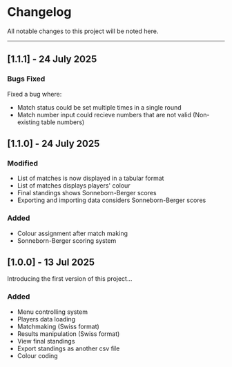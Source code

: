 # Changelog

All notable changes to this project will be noted here.

---

## [1.1.1] - 24 July 2025

### Bugs Fixed
Fixed a bug where:
- Match status could be set multiple times in a single round
- Match number input could recieve numbers that are not valid (Non-existing table numbers)

## [1.1.0] - 24 July 2025

### Modified
- List of matches is now displayed in a tabular format
- List of matches displays players' colour
- Final standings shows Sonneborn-Berger scores
- Exporting and importing data considers Sonneborn-Berger scores

### Added
- Colour assignment after match making
- Sonneborn-Berger scoring system

## [1.0.0] - 13 Jul 2025
Introducing the first version of this project...

### Added
- Menu controlling system
- Players data loading
- Matchmaking (Swiss format)
- Results manipulation (Swiss format)
- View final standings
- Export standings as another csv file
- Colour coding